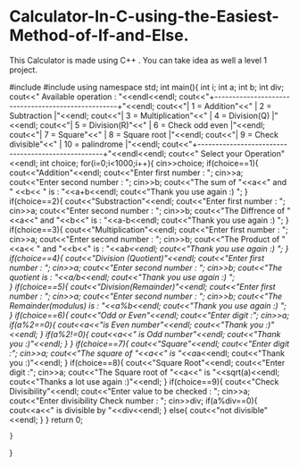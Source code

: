 # Calculator-In-C-using-the-Easiest-Method-of-If-and-Else.
This Calculator is made using C++ . You can take idea as well a level 1 project.

#include<iostream>
#include<cmath>
using namespace std;
int main(){
  int i;
  int a;
  int b;
  int div;
  cout<<"                  Available operation : "<<endl<<endl;
  cout<<"+---------------------------------------------------+"<<endl;
  cout<<"| 1 = Addition"<<"              |    2 = Subtraction    |"<<endl;
  cout<<"| 3 = Multiplication"<<"        |    4 = Division(Q)    |"<<endl;
  cout<<"| 5 = Division(R)"<<"           |    6 = Check odd even |"<<endl;
  cout<<"| 7 = Square"<<"                |    8 = Square root    |"<<endl;
  cout<<"| 9 = Check divisible"<<"       |    10 = palindrome    |"<<endl;
  cout<<"+---------------------------------------------------+"<<endl<<endl;
  cout<<"                 Select your Operation"<<endl;
  int choice;
  for(i=0;i<1000;i++){
    cin>>choice;
      if(choice==1){
        cout<<"Addition"<<endl;
        cout<<"Enter first number : ";
        cin>>a;
        cout<<"Enter second number : ";
        cin>>b;
        cout<<"The sum of "<<a<<" and " <<b<< " is : "<<a+b<<endl;
        cout<<"Thank you use again :) "; 
      }
     if(choice==2){
       cout<<"Substraction"<<endl;
       cout<<"Enter first number : ";
       cin>>a;
       cout<<"Enter second number : ";
       cin>>b;
       cout<<"The Diffrence of "<<a<<" and "<<b<<" is : "<<a-b<<endl;
       cout<<"Thank you use again :) "; 
     }
      if(choice==3){
        cout<<"Multiplication"<<endl;
        cout<<"Enter first number : ";
        cin>>a;
        cout<<"Enter second number : ";
        cin>>b;
        cout<<"The Product of "<<a<< " and "<<b<<" is : "<<a*b<<endl;
        cout<<"Thank you use again :) ";
      } 
      if(choice==4){
        cout<<"Division (Quotient)"<<endl;
        cout<<"Enter first number : ";
        cin>>a;
        cout<<"Enter second number : ";
        cin>>b;
        cout<<"The quotient is : "<<a/b<<endl;
        cout<<"Thank you use again :) ";    
      }
      if(choice==5){
        cout<<"Division(Remainder)"<<endl;
        cout<<"Enter first number : ";
        cin>>a;
        cout<<"Enter second number : ";
        cin>>b;
        cout<<"The Remainder(modulus) is : "<<a%b<<endl;
        cout<<"Thank you use again :) "; 
      }
      if(choice==6){
        cout<<"Odd or Even"<<endl;
        cout<<"Enter digit :";
        cin>>a;
        if(a%2==0){
          cout<<a<<"is Even number"<<endl;
          cout<<"Thank you :)"<<endl;
        }
        if(a%2!=0){
          cout<<a<<" is Odd number"<<endl;
          cout<<"Thank you :)"<<endl;
        }
        }
      if(choice==7){
        cout<<"Square"<<endl;
        cout<<"Enter digit :";
        cin>>a;
        cout<<"The square of "<<a<<" is "<<a*a<<endl;
        cout<<"Thank you :)"<<endl;
      }
      if(choice==8){
        cout<<"Square Root"<<endl;
        cout<<"Enter digit :";
        cin>>a;
        cout<<"The Square root of "<<a<<" is "<<sqrt(a)<<endl;
        cout<<"Thanks a lot use again :)"<<endl;
      }
      if(choice==9){
        cout<<"Check Divisibility"<<endl;
        cout<<"Enter value to be checked : ";
        cin>>a;
        cout<<"Enter divisibility Check number : ";
        cin>>div;
        if(a%div==0){
          cout<<a<<" is divisible by "<<div<<endl;
        }
        else{
          cout<<"not divisible"<<endl;
        }
      }
      return 0;

    }


  }
